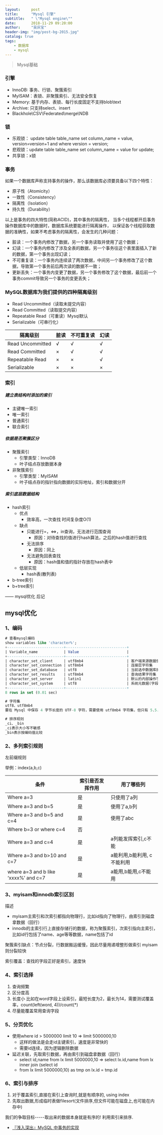 ```yaml
---
layout:     post
title:      "Mysql 引擎"
subtitle:   " \"Mysql engine\""
date:       2018-11-29 09:20:00
author:     "吴庆宝"
header-img: "img/post-bg-2015.jpg"
catalog: true
tags:
    - 数据库
    - mysql
---
```


>  Mysql基础

### 引擎
- InnoDB: 事务、行锁、聚簇索引
- MyISAM：表锁、非聚簇索引、无法安全恢复
- Memory: 基于内存、表锁、每行长度固定不支持blob\text
- Archive: 只支持select、insert
- Blackhole\CSV\Federated\merge\NDB


### 锁
- 乐观锁：
  update table table_name
  set column_name = value, version=version+1
  and
  where version = version;
- 悲观锁：update table table_name set column_name = value for update;
- 共享锁：x锁

### 事务
如果一个数据库声称支持事务的操作，那么该数据库必须要具备以下四个特性：

- 原子性（Atomicity）
- 一致性（Consistency）
- 隔离性（Isolation）
- 持久性（Durability）

以上是事务的四大特性(简称ACID)，其中事务的隔离性，
当多个线程都开启事务操作数据库中的数据时，数据库系统要能进行隔离操作，
以保证各个线程获取数据的准确性，如果不考虑事务的隔离性，会发生的几种问题：

- 脏读：一个事务内修改了数据，另一个事务读取并使用了这个数据；
- 幻读：一个事务内修改了涉及全表的数据，另一个事务往这个表里面插入了新的数据，第一个事务出现幻读；
- 不可重复读：一个事务内连续读了两次数据，中间另一个事务修改了这个数据，导致第一个事务前后两次读的数据不一致；
- 更新丢失：一个事务内变更了数据，另一个事务修改了这个数据，最后前一个事务commit导致另一个事务的变更丢失；

### MySQL数据库为我们提供的四种隔离级别

- Read Uncommitted（读取未提交内容）
- Read Committed（读取提交内容）
- Repeatable Read（可重读）Mysql默认
- Serializable（可串行化）


| 隔离级别 | 脏读 | 不可重复读 | 幻读 |
| --- | --- | --- | --- |
| Read Uncommitted | √ | √  | √ |
| Read Committed | × | √ | √ |
| Repeatable Read | × | × | √ |
| Serializable | × | × | × |


### 索引

##### 建立表结构时添加的索引

- 主键唯一索引
- 唯一索引
- 普通索引
- 联合索引

##### 依据是否聚簇区分

- 聚簇索引
  + 引擎类型：InnoDB
  + 叶子结点存放数据本身
- 非聚簇索引
  + 引擎类型：MyISAM
  + 叶子结点存的指针指向数据的实际地址，索引和数据分开

##### 索引底层数据结构

- hash索引
  + 优点
    * 效率高，一次查找 时间复杂度O(1)
  + 缺点
    * 只能进行=，<=>，in查询，无法进行范围查询
      - 原因：对待查找的值进行hash算法，之后的hash值进行查找 
    * 无法排序
      - 原因：同上
    * 无法避免回表查找
      - 原因：hash值和值的指针存放在hash表中
  - 低层实现
    * hash表(散列表)
- b-tree索引
- b+tree索引

—— mysql优化 后记
## mysql优化

### 1、编码

```sql
# 查看mysql编码
show variables like 'character%';
+--------------------------+----------------------------+
| Variable_name            | Value                      |
+--------------------------+----------------------------+
| character_set_client     | utf8mb4                    | 客户端来源数据使用的字符集
| character_set_connection | utf8mb4                    | 连接层字符集
| character_set_database   | utf8                       | 当前选中数据库的默认字符集
| character_set_results    | utf8mb4                    | 查询结果字符集
| character_set_server     | latin1                     | 默认的内部操作字符集
| character_set_system     | utf8                       | 系统元数据(字段名等)字符集
+--------------------------+----------------------------+
8 rows in set (0.01 sec)

# 字符集
utf8、utf8mb4
要在 Mysql 中保存 4 字节长度的 UTF-8 字符，需要使用 utf8mb4 字符集，但只有 5.5.3 版本以后的才支持(查看版本： select version();)。我觉得，为了获取更好的兼容性，应该总是使用 utf8mb4 而非 utf8.  对于 CHAR 类型数据，utf8mb4 会多消耗一些空间，根据 Mysql 官方建议，使用 VARCHAR  替代 CHAR。

# 排序规则
_ci、_bin
_ci表示大小写不敏感
_bin表示按编码值比较

```

### 2、多列索引规则

左前缀规则

举例：index(a,b,c)

|条件|索引是否发挥作用|用了哪些列|
|-|-|-|
|Where a=3 | 是|只使用了a列|
|Where a=3 and b=5| 是|使用了a,b列|
|Where a=3 and b=5 and c=4| 是|使用了abc|
|Where b=3  or  where c=4| 否||
|Where a=3 and c=4| 是|a列能发挥索引,c不能|
|Where a=3 and b>10 and c=7| 是|a能利用,b能利用, c不能利用|
|where a=3 and b like ‘xxxx%’ and c=7| 是|a能用,b能用,c不能用|

### 3、myisam和innodb索引区别

描述

- myisam主索引和次索引都指向物理行，比如id指向了物理行，由索引到磁盘拿数据（回行）
- innodb的主索引行上直接存储行的数据，称为聚簇索引，次索引指向主索引，比如id行包括了name、age等等数据，name包括了id

聚簇索引缺点：节点分裂，行数据搬运缓慢，因此尽量用递增整形做索引
myisam则分裂较快

索引覆盖：查找的字段正好是索引，速度快

### 4、索引选择

1. 查询频繁
2. 区分度高
3. 长度小 比如在word字段上设索引，最短长度为2，最长为14，需要测试覆盖率，count(left(word, 4))/count(*)
4. 尽量能覆盖常用查询字段

### 5、分页优化

- 使用where id > 5000000 limit 10  => limit 5000000,10
  - 这样的做法是会走id主键索引，速度是非常快的
  - 需要id连续，因为逻辑删除数据
- 延迟关联，先取索引数据，再由索引到磁盘拿数据（回行）
  - select id,name from lx limit 5000000,10 => select lx.id,name from lx inner join (select id
  - from lx limit 5000000,10) as tmp on lx.id = tmp.id

### 6、索引与排序

1. 对于覆盖索引,直接在索引上查询时,就是有顺序的, using index
2. 先取出数据,形成临时表做filesort(文件排序,但文件可能在磁盘上,也可能在内存中)

我们的争取目标-----取出来的数据本身就是有序的! 利用索引来排序.

- [『浅入深出』MySQL 中事务的实现](http://draveness.me/mysql-transaction.html)